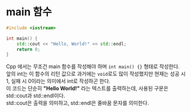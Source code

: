 # main 함수

```cpp
#include <iostream>

int main() {
    std::cout << "Hello, World!" << std::endl;
    return 0;
}

```

Cpp 에서는 무조건 main 함수를 작성해야 하며 `int main() {}` 형태로 작성한다.  
앞의 int는 이 함수의 리턴 값으로 과거에는 `void`로도 많이 작성했지만 현재는 성공 시 1, 실패 시 0이라는 의미에서 int로 작성하곤 한다.  
이 코드는 단순히 **"Hello World!"** 라는 텍스트를 출력하는데, 사용된 구문은 std::cout과 std::endl이다.  
std::cout은 출력을 의미하고, std::endl은 줄바꿈 문자를 의미한다.
